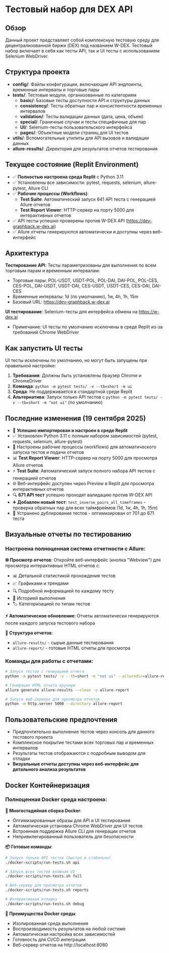 # Тестовый набор для DEX API

## Обзор
Данный проект представляет собой комплексную тестовую среду для децентрализованной биржи (DEX) под названием W-DEX. Тестовый набор включает в себя как тесты API, так и UI тесты с использованием Selenium WebDriver.

## Структура проекта
- **config/**: Файлы конфигурации, включающие API эндпоинты, временные интервалы и торговые пары
- **tests/**: Тестовые модули, организованные по категориям
  - **basic/**: Базовые тесты доступности API и структуры данных
  - **consistency/**: Тесты обратных пар и консистентности временных интервалов
  - **validation/**: Тесты валидации данных (дата, цена, объем)
  - **special/**: Граничные случаи и тесты специфичные для пар
  - **UI/**: Selenium-тесты пользовательского интерфейса
  - **pages/**: Объектные модели страниц для UI тестов
- **utils/**: Вспомогательные утилиты для API вызовов и валидации данных
- **allure-results/**: Директория для результатов отчетов тестирования

## Текущее состояние (Replit Environment)
- ✅ **Полностью настроена среда Replit** с Python 3.11
- ✅ Установлены все зависимости: pytest, requests, selenium, allure-pytest, Allure CLI
- ✅ **Рабочие процессы (Workflows)**:
  - **Test Suite**: Автоматический запуск 641 API теста с генерацией Allure отчетов
  - **Test Report Viewer**: HTTP-сервер на порту 5000 для интерактивных отчетов
- ✅ API тесты успешно проверены против W-DEX API (https://dev-graphback.w-dex.ai)
- ✅ Allure отчеты генерируются автоматически и доступны через веб-интерфейс

## Архитектура
**Тестирование API**: Тесты параметризованы для выполнения по всем торговым парам и временным интервалам:
- Торговые пары: POL-USDT, USDT-POL, POL-DAI, DAI-POL, POL-CES, CES-POL, DAI-USDT, USDT-DAI, CES-USDT, USDT-CES, CES-DAI, DAI-CES
- Временные интервалы: 1d (по умолчанию), 1w, 4h, 1h, 15m
- Базовый URL: https://dev-graphback.w-dex.ai

**UI тестирование**: Selenium-тесты для интерфейса обмена на https://w-dex.ai
- Примечание: UI тесты по умолчанию исключены в среде Replit из-за требований Chrome WebDriver

## Как запустить UI тесты
UI тесты исключены по умолчанию, но могут быть запущены при правильной настройке:
1. **Требования**: Должны быть установлены браузер Chrome и ChromeDriver
2. **Команда**: `python -m pytest tests/ -v --tb=short -m ui`
3. **Среда**: Не поддерживается в стандартной среде Replit
4. **Альтернатива**: Запуск только API тестов с `python -m pytest tests/ -v --tb=short -m "not ui"` (по умолчанию)

## Последние изменения (19 сентября 2025)
- 🚀 **Успешно импортирован и настроен в среде Replit**
- ✅ Установлен Python 3.11 с полным набором зависимостей (pytest, requests, selenium, allure-pytest)  
- 🔧 Настроены рабочие процессы (workflows) для автоматического запуска тестов и подачи отчетов
- 📊 **Test Report Viewer**: HTTP-сервер на порту 5000 для просмотра Allure отчетов
- ⚡ **Test Suite**: Автоматический запуск полного набора API тестов с генерацией отчетов
- 🌐 Веб-интерфейс доступен через Preview в Replit для просмотра интерактивных отчетов
- 🔍 **671 API тест** успешно проходят валидацию против W-DEX API
- ➕ **Добавлен новый тест**: `test_inverse_pairs_all_timeframes` - проверка обратных пар для всех таймфреймов (1d, 1w, 4h, 1h, 15m)
- 🚫 Устранено дублирование тестов - оптимизирован от 701 до 671 теста

## Визуальные отчеты по тестированию

### Настроена полноценная система отчетности с Allure:

**🌐 Просмотр отчетов**: Откройте веб-интерфейс (кнопка "Webview") для просмотра интерактивных HTML отчетов с:
- 📊 Детальной статистикой прохождения тестов
- 📈 Графиками и трендами  
- 🔍 Подробной информацией по каждому тесту
- 📝 Историей выполнения
- 🏷️ Категоризацией по типам тестов

**⚡ Автоматическое обновление**: Отчеты автоматически генерируются после каждого запуска тестового набора

**📁 Структура отчетов**:
- `allure-results/` - сырые данные тестирования  
- `allure-report/` - готовые HTML отчеты для просмотра

### Команды для работы с отчетами:
```bash
# Запуск тестов с генерацией отчета
python -m pytest tests/ -v --tb=short -m "not ui" --alluredir=allure-results

# Генерация HTML отчета вручную  
allure generate allure-results --clean -o allure-report

# Запуск веб-сервера для просмотра отчетов
python -m http.server 5000 --directory allure-report
```

## Пользовательские предпочтения
- Предпочтительно выполнение тестов через консоль для данного тестового проекта
- Комплексное покрытие тестами всех торговых пар и временных интервалов
- Результаты тестов отображаются с подробным выводом для отладки
- **Визуальные отчеты доступны через веб-интерфейс для детального анализа результатов**

## Docker Контейнеризация

### Полноценная Docker среда настроена:

**🐳 Многостадийная сборка Docker**:
- Оптимизированные образы для API и UI тестирования
- Автоматическая установка Chrome WebDriver для UI тестов
- Встроенная поддержка Allure CLI для генерации отчетов
- Непривилегированный пользователь для безопасности

**📦 Готовые команды**:
```bash
# Запуск только API тестов (быстро и стабильно)
./docker-scripts/run-tests.sh api

# Запуск всех тестов включая UI
./docker-scripts/run-tests.sh full  

# Веб-сервер для просмотра отчетов
./docker-scripts/run-tests.sh reports

# Интерактивная отладка
./docker-scripts/run-tests.sh debug
```

**🚀 Преимущества Docker среды**:
- Изолированная среда выполнения
- Воспроизводимость результатов на любой системе
- Автоматическая настройка всех зависимостей
- Готовность для CI/CD интеграции
- Веб-сервер отчетов на http://localhost:8080